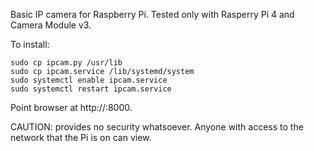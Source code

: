 Basic IP camera for Raspberry Pi. Tested only with Rasperry Pi 4 and Camera Module v3.

To install:

    sudo cp ipcam.py /usr/lib
    sudo cp ipcam.service /lib/systemd/system
    sudo systemctl enable ipcam.service
    sudo systemctl restart ipcam.service

Point browser at http://<hostname>:8000.

CAUTION: provides no security whatsoever. Anyone with access to the network that the Pi is on can view.
